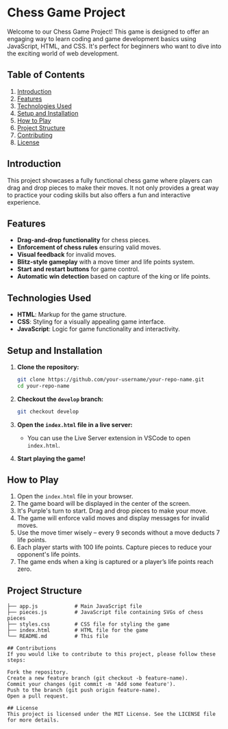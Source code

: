 # Chess Game Project

Welcome to our Chess Game Project! This game is designed to offer an engaging way to learn coding and game development basics using JavaScript, HTML, and CSS. It's perfect for beginners who want to dive into the exciting world of web development.

## Table of Contents

1. [Introduction](#introduction)
2. [Features](#features)
3. [Technologies Used](#technologies-used)
4. [Setup and Installation](#setup-and-installation)
5. [How to Play](#how-to-play)
6. [Project Structure](#project-structure)
7. [Contributing](#contributing)
8. [License](#license)

## Introduction

This project showcases a fully functional chess game where players can drag and drop pieces to make their moves. It not only provides a great way to practice your coding skills but also offers a fun and interactive experience.

## Features

- **Drag-and-drop functionality** for chess pieces.
- **Enforcement of chess rules** ensuring valid moves.
- **Visual feedback** for invalid moves.
- **Blitz-style gameplay** with a move timer and life points system.
- **Start and restart buttons** for game control.
- **Automatic win detection** based on capture of the king or life points.

## Technologies Used

- **HTML**: Markup for the game structure.
- **CSS**: Styling for a visually appealing game interface.
- **JavaScript**: Logic for game functionality and interactivity.

## Setup and Installation

1. **Clone the repository:**

    ```bash
    git clone https://github.com/your-username/your-repo-name.git
    cd your-repo-name
    ```

2. **Checkout the `develop` branch:**

    ```bash
    git checkout develop
    ```

3. **Open the `index.html` file in a live server:**

    - You can use the Live Server extension in VSCode to open `index.html`.

4. **Start playing the game!**

## How to Play

1. Open the `index.html` file in your browser.
2. The game board will be displayed in the center of the screen.
3. It's Purple's turn to start. Drag and drop pieces to make your move.
4. The game will enforce valid moves and display messages for invalid moves.
5. Use the move timer wisely – every 9 seconds without a move deducts 7 life points.
6. Each player starts with 100 life points. Capture pieces to reduce your opponent's life points.
7. The game ends when a king is captured or a player’s life points reach zero.

## Project Structure

```plaintext
├── app.js            # Main JavaScript file
├── pieces.js         # JavaScript file containing SVGs of chess pieces
├── styles.css        # CSS file for styling the game
├── index.html        # HTML file for the game
└── README.md         # This file

## Contributions
If you would like to contribute to this project, please follow these steps:

Fork the repository.
Create a new feature branch (git checkout -b feature-name).
Commit your changes (git commit -m 'Add some feature').
Push to the branch (git push origin feature-name).
Open a pull request.

## License
This project is licensed under the MIT License. See the LICENSE file for more details.
